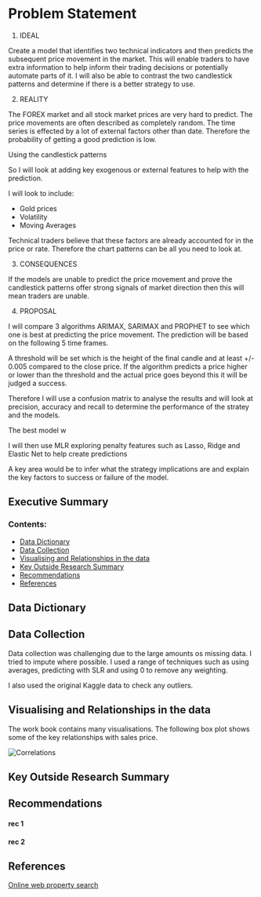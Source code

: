 # Problem Statement

1. IDEAL

Create a model that identifies two technical indicators and then predicts the subsequent price movement in the market. This will enable traders to have extra information to help inform their trading decisions or potentially automate parts of it. I will also be able to contrast the two candlestick patterns and determine if there is a better strategy to use.


2. REALITY

The FOREX market and all stock market prices are very hard to predict. The price movements are often described as completely random. The time series is effected by a lot of external factors other than date. Therefore the probability of getting a good prediction is low. 

Using the candlestick patterns 

So I will look at adding key exogenous or external features to help with the prediction.

I will look to include:
   + Gold prices
   + Volatility
   + Moving Averages
   
Technical traders believe that these factors are already accounted for in the price or rate. Therefore the chart patterns can be all you need to look at.


3. CONSEQUENCES

If the models are unable to predict the price movement and prove the candlestick patterns offer strong signals of market direction then this will mean traders are unable.

4. PROPOSAL


I will compare 3 algorithms ARIMAX, SARIMAX and PROPHET to see which one is best at predicting the price movement. The prediction will be based on the following 5 time frames.

A threshold will be set which is the height of the final candle and at least +/- 0.005 compared to the close price. If the algorithm predicts a price higher or lower than the threshold and the actual price goes beyond this it will be judged a success.

Therefore I will use a confusion matrix to analyse the results and will look at precision, accuracy and recall to determine the performance of the stratey and the models.

The best model w

I will then use MLR exploring penalty features such as Lasso, Ridge and Elastic Net to help create predictions



A key area would be to infer what the strategy implications are and explain the key factors to success or failure of the model.




## Executive Summary



### Contents:

- [Data Dictionary](#Data-Dictionary)
- [Data Collection](#Data-Collection)
- [Visualising and Relationships in the data](#Visualising-and-Relationships-in-the-data)
- [Key Outside Research Summary](#Key-Outside-Research-Summary)
- [Recommendations](#Recommendations)
- [References](#References)


## Data Dictionary





## Data Collection

Data collection was challenging due to the large amounts os missing data. I tried to impute where possible. I used a range of techniques such as using averages, predicting with SLR and using 0 to remove any weighting.

I also used the original Kaggle data to check any outliers.


## Visualising and Relationships in the data

The work book contains many visualisations. The following box plot shows some of the key relationships with sales price.

![Correlations](/images/key_correlations.png)



## Key Outside Research Summary


## Recommendations

#### rec 1

#### rec 2


## References
[Online web property search](https://www.realtor.com/realestateandhomes-search/Ames_IA)


